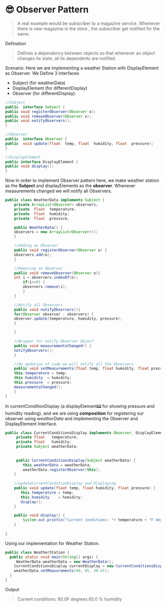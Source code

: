 # :sunglasses: Observer Pattern
> A real example would be subscriber to a magazine service. Whenever there is new magazine in the store , the subscriber get notified for the same.

Defination
> Defines a dependency between objects so that whenever an object changes its state, all its dependents are notified.

Scenario: Here we are implementing a weather Station with DisplayElement as Observer. We Define 3 Interfaces 
* Subject (for weatherData) 
* DisplayElement (for differentDisplay)
* Observer (for differentDisplay).

```java
//Subject
public  interface Subject {
public void registerObserver(Observer o);
public void removeObserver(Observer o);
public void notifyObservers();
}

//Observer
public  interface Observer {
public  void update(float  temp, float  humidity, float  pressure);
}

//DisplayElement
public interface DisplayElement {
public void display();
}

```
Now in order to implement Observer pattern here, we make weather station as the **Subject** and displayElements as the **observer**. Whenever measurements changed we will notify all Observers. 


```java
public class WeatherData implements Subject {
	private ArrayList<Observer> observers;
	private  float  temperature;
	private  float  humidity;
	private  float  pressure;

	public WeatherData() {
	observers = new ArrayList<Observer>();
	}

	//Adding an Observer
	public void registerObserver(Observer o) {
	observers.add(o);
	}

	//Removing an Observer
	public void removeObserver(Observer o){
	int i = observers.indexOf(o);
		if(i>=0) {
		observers.remove(i);
		}
	}

	//Notify all Observers
	public void notifyObservers(){
	for(Observer observer : observers) {
	observer.update(temperature, humidity, pressure);
	}

	}

	//Wrapper for notify Observer Object
	public void measurementsChanged() {
	notifyObservers();
	}

	//On updation of code we will notify all the Observers
	public void setMeasurements(float temp, float humidity, float pressure) {
	this.temperature = temp;
	this.humidity  = humidity;
	this.pressure  = pressure;
	measurementsChanged();
	}
}

```

In currentConditionDisplay (a displayElement:pager:  for showing pressure and humidity reading). 
and we are using **composition** for registering our observer using *weatherData* and implementing
the Observer and DisplayElement Interface.



```java
public class CurrentConditionsDisplay implements Observer, DisplayElement{
     private float   temperature;
     private float   humidity;
     private Subject weatherData;
     
     
     public CurrentConditionsDisplay(Subject weatherData) {
    	this.weatherData = weatherData;
    	weatherData.registerObserver(this);
    }
     
    //updateCurrentConditionDisplay and Displaying 
	public void update(float temp, float humidity, float pressure) {
       this.temperature = temp;
       this.humidity    = humidity;
       display();
	}

	public void display() {
		System.out.println("Current conditions: "+ temperature + "F degrees "+ humidity + " % humidity");
	}
	    
}
```


Using our implementation for Weather Station.

```java
public class WeatherStation {
  public static void main(String[] args) {
     WeatherData weatherData = new WeatherData();
    CurrentConditionsDisplay currentDisplay = new CurrentConditionsDisplay(weatherData);
    weatherData.setMeasurements(80, 65, 30.4f);  
  }
}
```

Output
>Current conditions: 80.0F degrees 65.0 % humidity